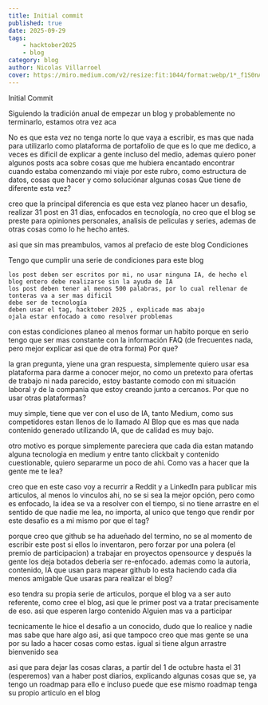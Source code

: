 ```yaml
---
title: Initial commit
published: true 
date: 2025-09-29
tags:
    - hacktober2025
    - blog 
category: blog 
author: Nicolas Villarroel
cover: https://miro.medium.com/v2/resize:fit:1044/format:webp/1*_f1S0nABkcPIyrsmv7DNhA.png
---
```

Initial Commit

Siguiendo la tradición anual de empezar un blog y probablemente no terminarlo, estamos otra vez aca

No es que esta vez no tenga norte lo que vaya a escribir, es mas que nada para utilizarlo como plataforma de portafolio de que es lo que me dedico, a veces es dificil de explicar a gente incluso del medio, ademas quiero poner algunos posts aca sobre cosas que me hubiera encantado encontrar cuando estaba comenzando mi viaje por este rubro, como estructura de datos, cosas que hacer y como soluciónar algunas cosas
Que tiene de diferente esta vez?

creo que la principal diferencia es que esta vez planeo hacer un desafio, realizar 31 post en 31 dias, enfocados en tecnología, no creo que el blog se preste para opiniones personales, analisis de peliculas y series, ademas de otras cosas como lo he hecho antes.

asi que sin mas preambulos, vamos al prefacio de este blog
Condiciones

Tengo que cumplir una serie de condiciones para este blog

    los post deben ser escritos por mi, no usar ninguna IA, de hecho el blog entero debe realizarse sin la ayuda de IA
    los post deben tener al menos 500 palabras, por lo cual rellenar de tonteras va a ser mas dificil
    debe ser de tecnología
    deben usar el tag, hacktober 2025 , explicado mas abajo
    ojala estar enfocado a como resolver problemas

con estas condiciones planeo al menos formar un habito porque en serio tengo que ser mas constante con la información
FAQ (de frecuentes nada, pero mejor explicar asi que de otra forma)
Por que?

la gran pregunta, yiene una gran respuesta, simplemente quiero usar esa plataforma para darme a conocer mejor, no como un pretexto para ofertas de trabajo ni nada parecido, estoy bastante comodo con mi situación laboral y de la compania que estoy creando junto a cercanos.
Por que no usar otras plataformas?

muy simple, tiene que ver con el uso de IA, tanto Medium, como sus competidores estan llenos de lo llamado AI Blop que es mas que nada contenido generado utilizando IA, que de calidad es muy bajo.

otro motivo es porque simplemente pareciera que cada dia estan matando alguna tecnologia en medium y entre tanto clickbait y contenido cuestionable, quiero separarme un poco de ahi.
Como vas a hacer que la gente me te lea?

creo que en este caso voy a recurrir a Reddit y a LinkedIn para publicar mis articulos, al menos lo vinculos ahi, no se si sea la mejor opción, pero como es enfocado, la idea se va a resolver con el tiempo, si no tiene arrastre en el sentido de que nadie me lea, no importa, al unico que tengo que rendir por este desafio es a mi mismo
por que el tag?

porque creo que github se ha adueñado del termino, no se al momento de escribir este post si ellos lo inventaron, pero forzar por una polera (el premio de participacion) a trabajar en proyectos opensource y después la gente los deja botados deberia ser re-enfocado. ademas como la autoria, contenido, IA que usan para mapear github lo esta haciendo cada dia menos amigable
Que usaras para realizar el blog?

eso tendra su propia serie de articulos, porque el blog va a ser auto referente, como cree el blog, asi que le primer post va a tratar precisamente de eso. asi que esperen largo contenido
Alguien mas va a participar

tecnicamente le hice el desafio a un conocido, dudo que lo realice y nadie mas sabe que hare algo asi, asi que tampoco creo que mas gente se una por su lado a hacer cosas como estas. igual si tiene algun arrastre bienvenido sea

asi que para dejar las cosas claras, a partir del 1 de octubre hasta el 31 (esperemos) van a haber post diarios, explicando algunas cosas que se, ya tengo un roadmap para ello e incluso puede que ese mismo roadmap tenga su propio articulo en el blog
